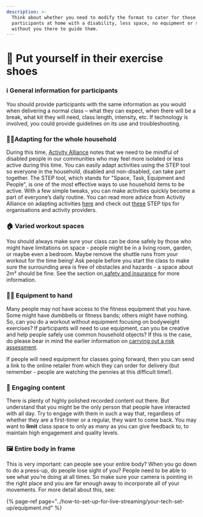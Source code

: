```yaml
---
description: >-
  Think about whether you need to modify the format to cater for those
  participants at home with a disability, less space, no equipment or simply
  without you there to guide them.
---
```


# 👟 Put yourself in their exercise shoes

### ℹ️ General information for participants

You should provide participants with the same information as you would when delivering a normal class – what they can expect, when there will be a break, what kit they will need, class length, intensity, etc. If technology is involved, you could provide guidelines on its use and troubleshooting.

### 👩‍🦽Adapting for the whole household

During this time, [Activity Alliance](http://www.activityalliance.org.uk/) notes that we need to be mindful of disabled people in our communities who may feel more isolated or less active during this time. You can easily adapt activities using the STEP tool so everyone in the household, disabled and non-disabled, can take part together. The STEP tool, which stands for "Space, Task, Equipment and People", is one of the most effective ways to use household items to be active. With a few simple tweaks, you can make activities quickly become a part of everyone’s daily routine. You can read more advice from Activity Alliance on adapting activities [here](http://www.activityalliance.org.uk/get-active/at-home/adapting-activities) and check out [these](http://www.activityalliance.org.uk/assets/000/003/443/STEP_tips_for_organisations_and_activity_providers_original.pdf?1587644143) STEP tips for organisations and activity providers.

### 🏠 Varied workout spaces

You should always make sure your class can be done safely by those who might have limitations on space - people might be in a living room, garden, or maybe even a bedroom. Maybe remove the shuttle runs from your workout for the time being! Ask people before you start the class to make sure the surrounding area is free of obstacles and hazards - a space about 2m² should be fine. See the section on[ safety and insurance](safety-safeguarding-and-insurance.md#space-risk-assessment) for more information.

### 🏋️‍♀️ Equipment to hand

Many people may not have access to the fitness equipment that you have. Some might have dumbbells or fitness bands; others might have nothing. So, can you do a workout without equipment focusing on bodyweight exercises? If participants will need to use equipment, can you be creative and help people safely use common household objects? If this is the case, do please bear in mind the earlier information on [carrying out a risk assessment](safety-safeguarding-and-insurance.md#space-risk-assessment).

If people will need equipment for classes going forward, then you can send a link to the online retailer from which they can order for delivery \(but remember - people are watching the pennies at this difficult time!\).

### 🤳 Engaging content

There is plenty of highly polished recorded content out there. But understand that you might be the only person that people have interacted with all day. Try to engage with them in such a way that, regardless of whether they are a first-timer or a regular, they want to come back. You may want to **limit** class space to only as many as you can give feedback to, to maintain high engagement and quality levels.

### 🖼 Entire body in frame

This is very important: can people see your entire body? When you go down to do a press-up, do people lose sight of you? People need to be able to see what you’re doing at all times. So make sure your camera is pointing in the right place and you are far enough away to incorporate all of your movements. For more detail about this, see:

{% page-ref page="../how-to-set-up-for-live-streaming/your-tech-set-up/equipment.md" %}

